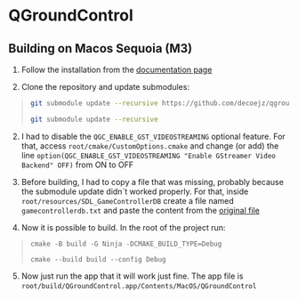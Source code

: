 # QGroundControl

## Building on Macos Sequoia (M3)

1. Follow the installation from the [documentation page](https://docs.qgroundcontrol.com/master/en/qgc-dev-guide/getting_started/)

2. Clone the repository and update submodules:

> ```bash
> git submodule update --recursive https://github.com/decoejz/qgroundcontrol.git
>
> git submodule update --recursive
> ```

2. I had to disable the `QGC_ENABLE_GST_VIDEOSTREAMING` optional feature. For that, access `root/cmake/CustomOptions.cmake` and change (or add) the line `option(QGC_ENABLE_GST_VIDEOSTREAMING "Enable GStreamer Video Backend" OFF)` from ON to OFF

3. Before building, I had to copy a file that was missing, probably because the submodule update didn\`t worked properly. For that, inside `root/resources/SDL_GameControllerDB` create a file named `gamecontrollerdb.txt` and paste the content from the [original file](https://github.com/mdqinc/SDL_GameControllerDB/blob/e15eac7b43d0527b475409b2a488681c5bbea1ea/gamecontrollerdb.txt)

4. Now it is possible to build. In the root of the project run:

> ```
> cmake -B build -G Ninja -DCMAKE_BUILD_TYPE=Debug
> 
> cmake --build build --config Debug
> ```

5. Now just run the app that it will work just fine. The app file is `root/build/QGroundControl.app/Contents/MacOS/QGroundControl`